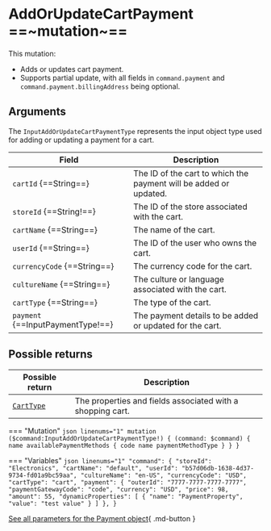 # AddOrUpdateCartPayment ==~mutation~==

This mutation:

* Adds or updates cart payment. 
* Supports partial update, with all fields in `command.payment` and `command.payment.billingAddress` being optional.

## Arguments

The `InputAddOrUpdateCartPaymentType` represents the input object type used for adding or updating a payment for a cart.

| Field                   | Description                                                      |
|-------------------------|------------------------------------------------------------------|
| `cartId` {==String==}                 | The ID of the cart to which the payment will be added or updated.   |
| `storeId` {==String!==}              | The ID of the store associated with the cart.                       |
| `cartName` {==String==}               | The name of the cart.                                              |
| `userId` {==String==}                 | The ID of the user who owns the cart.                               |
| `currencyCode` {==String==}           | The currency code for the cart.                                    |
| `cultureName` {==String==}            | The culture or language associated with the cart.                   |
| `cartType` {==String==}               | The type of the cart.                                              |
| `payment` {==InputPaymentType!==} | The payment details to be added or updated for the cart.           |

## Possible returns

| Possible return                                          	| Description                                                 	|
|---------------------------------------------------------	|------------------------------------------------------------	|
| [`CartType`](../objects/cart-type.md)                   	|  The properties and fields associated with a shopping cart.  	|


=== "Mutation"
    ```json linenums="1"
    mutation ($command:InputAddOrUpdateCartPaymentType!)
    {
        (command: $command)
        {
            name
            availablePaymentMethods
            {
            code
            name
            paymentMethodType
            }
        }
    }
    ```

=== "Variables"
    ```json linenums="1"
    "command": {
        "storeId": "Electronics",
        "cartName": "default",
        "userId": "b57d06db-1638-4d37-9734-fd01a9bc59aa",
        "cultureName": "en-US",
        "currencyCode": "USD",
        "cartType": "cart",
        "payment": {
            "outerId": "7777-7777-7777-7777",
            "paymentGatewayCode": "code",
            "currency": "USD",
            "price": 98,
            "amount": 55,
            "dynamicProperties": [
                {
                    "name": "PaymentProperty",
                    "value": "test value"
                }
            ]
        },
    }
    ```

[See all parameters for the Payment object](https://github.com/VirtoCommerce/vc-module-experience-api/blob/dev/src/XPurchase/VirtoCommerce.XPurchase/Schemas/InputPaymentType.cs){ .md-button }